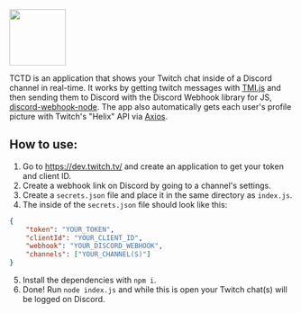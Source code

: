 <img src="https://i.imgur.com/f2RQLoQ.png" width="auto" height="100">

TCTD is an application that shows your Twitch chat inside of a Discord channel in real-time. It works by getting twitch messages with [TMI.js](https://tmijs.com/) and then sending them to Discord with the Discord Webhook library for JS, [discord-webhook-node](https://github.com/matthew1232/discord-webhook-node). The app also automatically gets each user's profile picture with Twitch's "Helix" API via [Axios](https://axios-http.com/).


## How to use:
1. Go to https://dev.twitch.tv/ and create an application to get your token and client ID.
2. Create a webhook link on Discord by going to a channel's settings.
3. Create a `secrets.json` file and place it in the same directory as `index.js`.
4. The inside of the `secrets.json` file should look like this:
```json
{
    "token": "YOUR_TOKEN",
    "clientId": "YOUR_CLIENT_ID",
    "webhook": "YOUR_DISCORD_WEBHOOK",
    "channels": ["YOUR_CHANNEL(S)"]
}
```
5. Install the dependencies with `npm i`.
6. Done! Run `node index.js` and while this is open your Twitch chat(s) will be logged on Discord.
